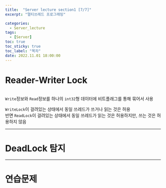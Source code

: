 ```yaml
---
title:  "Server lecture section1 [7/7]"
excerpt: "멀티쓰레드 프로그래밍"

categories:
  - Server_lecture
tags:
  - [Server]
toc: true
toc_sticky: true
toc_label: "목차"
date: 2022.11.01 18:00:00
---
```


# Reader-Writer Lock

```cpp
```

`Write`정보와 `Read`정보를 하나의 `int32`형 데이터에 비트플래그를 통해 묶어서 사용    

`WriteLock`이 걸려있는 상태에서 동일 쓰레드가 쓰거나 읽는 것은 허용    
반면 `ReadLock`이 걸려있는 상태에서 동일 쓰레드가 읽는 것은 허용하지만, 쓰는 것은 허용하지 않음    



***

# DeadLock 탐지

***

# 연습문제

